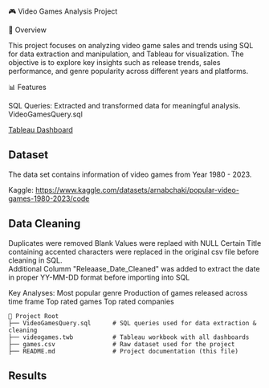 🎮 Video Games Analysis Project

📄 Overview

This project focuses on analyzing video game sales and trends using SQL for data extraction and manipulation, and Tableau for visualization. The objective is to explore key insights such as release trends, sales performance, and genre popularity across different years and platforms. 

📊 Features

SQL Queries: Extracted and transformed data for meaningful analysis. VideoGamesQuery.sql 

[Tableau Dashboard](https://public.tableau.com/app/profile/jesslyn.lee/viz/Book1_17374859012250/Dashboard3?publish=yes)


## Dataset

The data set contains information of video games from Year 1980 - 2023. 

Kaggle: https://www.kaggle.com/datasets/arnabchaki/popular-video-games-1980-2023/code


## Data Cleaning
Duplicates were removed
Blank Values were replaed with NULL 
Certain Title containing accented characters were replaced in the original csv file before cleaning in SQL.  
Additional Columm "Releaase_Date_Cleaned" was added to extract the date in proper YY-MM-DD format before importing into SQL 

Key Analyses:
Most popular genre
Production of games released across time frame
Top rated games
Top rated companies 


```
📂 Project Root  
├── VideoGamesQuery.sql      # SQL queries used for data extraction & cleaning  
├── videogames.twb           # Tableau workbook with all dashboards  
├── games.csv                # Raw dataset used for the project  
├── README.md                # Project documentation (this file)

```

## Results



